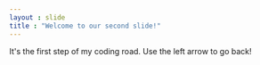 ```yaml
---
layout : slide
title : "Welcome to our second slide!"
---
```

It's the first step of my coding road.
Use the left arrow to go back!
